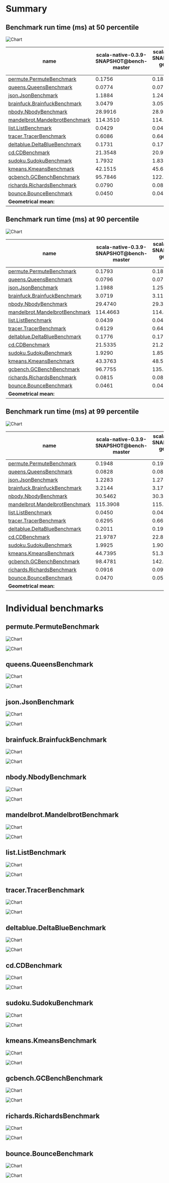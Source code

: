 # Summary
## Benchmark run time (ms) at 50 percentile 
![Chart](relative_percentile_50.png)

|name | scala-native-0.3.9-SNAPSHOT@bench-master | scala-native-0.3.9-SNAPSHOT@bench-gengc-512-3-false-1 | |
| -- | -- | -- | -- |
|[permute.PermuteBenchmark](#permutepermutebenchmark)|0.1756|0.1845|+5.07%|
|[queens.QueensBenchmark](#queensqueensbenchmark)|0.0774|0.0770|__-0.43%__|
|[json.JsonBenchmark](#jsonjsonbenchmark)|1.1884|1.2426|+4.56%|
|[brainfuck.BrainfuckBenchmark](#brainfuckbrainfuckbenchmark)|3.0479|3.0594|+0.38%|
|[nbody.NbodyBenchmark](#nbodynbodybenchmark)|28.9916|28.9405|__-0.18%__|
|[mandelbrot.MandelbrotBenchmark](#mandelbrotmandelbrotbenchmark)|114.3510|114.3235|__-0.02%__|
|[list.ListBenchmark](#listlistbenchmark)|0.0429|0.0429|+0.05%|
|[tracer.TracerBenchmark](#tracertracerbenchmark)|0.6086|0.6425|+5.59%|
|[deltablue.DeltaBlueBenchmark](#deltabluedeltabluebenchmark)|0.1731|0.1736|+0.30%|
|[cd.CDBenchmark](#cdcdbenchmark)|21.3548|20.9888|__-1.71%__|
|[sudoku.SudokuBenchmark](#sudokusudokubenchmark)|1.7932|1.8348|+2.32%|
|[kmeans.KmeansBenchmark](#kmeanskmeansbenchmark)|42.1515|45.6422|+8.28%|
|[gcbench.GCBenchBenchmark](#gcbenchgcbenchbenchmark)|95.7846|122.1417|+27.52%|
|[richards.RichardsBenchmark](#richardsrichardsbenchmark)|0.0790|0.0833|+5.44%|
|[bounce.BounceBenchmark](#bouncebouncebenchmark)|0.0450|0.0448|__-0.45%__|
| __Geometrical mean:__|| |+3.57%|
## Benchmark run time (ms) at 90 percentile 
![Chart](relative_percentile_90.png)

|name | scala-native-0.3.9-SNAPSHOT@bench-master | scala-native-0.3.9-SNAPSHOT@bench-gengc-512-3-false-1 | |
| -- | -- | -- | -- |
|[permute.PermuteBenchmark](#permutepermutebenchmark)|0.1793|0.1886|+5.17%|
|[queens.QueensBenchmark](#queensqueensbenchmark)|0.0796|0.0787|__-1.12%__|
|[json.JsonBenchmark](#jsonjsonbenchmark)|1.1988|1.2520|+4.43%|
|[brainfuck.BrainfuckBenchmark](#brainfuckbrainfuckbenchmark)|3.0719|3.1154|+1.42%|
|[nbody.NbodyBenchmark](#nbodynbodybenchmark)|29.4740|29.3874|__-0.29%__|
|[mandelbrot.MandelbrotBenchmark](#mandelbrotmandelbrotbenchmark)|114.4663|114.4150|__-0.04%__|
|[list.ListBenchmark](#listlistbenchmark)|0.0439|0.0441|+0.34%|
|[tracer.TracerBenchmark](#tracertracerbenchmark)|0.6129|0.6455|+5.33%|
|[deltablue.DeltaBlueBenchmark](#deltabluedeltabluebenchmark)|0.1776|0.1761|__-0.84%__|
|[cd.CDBenchmark](#cdcdbenchmark)|21.5335|21.2985|__-1.09%__|
|[sudoku.SudokuBenchmark](#sudokusudokubenchmark)|1.9290|1.8546|__-3.85%__|
|[kmeans.KmeansBenchmark](#kmeanskmeansbenchmark)|43.3763|48.5530|+11.93%|
|[gcbench.GCBenchBenchmark](#gcbenchgcbenchbenchmark)|96.7755|135.8992|+40.43%|
|[richards.RichardsBenchmark](#richardsrichardsbenchmark)|0.0815|0.0854|+4.83%|
|[bounce.BounceBenchmark](#bouncebouncebenchmark)|0.0461|0.0459|__-0.49%__|
| __Geometrical mean:__|| |+3.97%|
## Benchmark run time (ms) at 99 percentile 
![Chart](relative_percentile_99.png)

|name | scala-native-0.3.9-SNAPSHOT@bench-master | scala-native-0.3.9-SNAPSHOT@bench-gengc-512-3-false-1 | |
| -- | -- | -- | -- |
|[permute.PermuteBenchmark](#permutepermutebenchmark)|0.1948|0.1980|+1.64%|
|[queens.QueensBenchmark](#queensqueensbenchmark)|0.0828|0.0897|+8.34%|
|[json.JsonBenchmark](#jsonjsonbenchmark)|1.2283|1.2746|+3.76%|
|[brainfuck.BrainfuckBenchmark](#brainfuckbrainfuckbenchmark)|3.2144|3.1710|__-1.35%__|
|[nbody.NbodyBenchmark](#nbodynbodybenchmark)|30.5462|30.3478|__-0.65%__|
|[mandelbrot.MandelbrotBenchmark](#mandelbrotmandelbrotbenchmark)|115.3908|115.3353|__-0.05%__|
|[list.ListBenchmark](#listlistbenchmark)|0.0450|0.0455|+1.09%|
|[tracer.TracerBenchmark](#tracertracerbenchmark)|0.6295|0.6658|+5.76%|
|[deltablue.DeltaBlueBenchmark](#deltabluedeltabluebenchmark)|0.2011|0.1955|__-2.77%__|
|[cd.CDBenchmark](#cdcdbenchmark)|21.9787|22.8836|+4.12%|
|[sudoku.SudokuBenchmark](#sudokusudokubenchmark)|1.9925|1.9016|__-4.56%__|
|[kmeans.KmeansBenchmark](#kmeanskmeansbenchmark)|44.7395|51.3888|+14.86%|
|[gcbench.GCBenchBenchmark](#gcbenchgcbenchbenchmark)|98.4781|142.0502|+44.25%|
|[richards.RichardsBenchmark](#richardsrichardsbenchmark)|0.0916|0.0923|+0.81%|
|[bounce.BounceBenchmark](#bouncebouncebenchmark)|0.0470|0.0529|+12.40%|
| __Geometrical mean:__|| |+5.30%|
# Individual benchmarks
## permute.PermuteBenchmark
![Chart](percentile_permute.PermuteBenchmark.png)

![Chart](example_run_3_permute.PermuteBenchmark.png)

## queens.QueensBenchmark
![Chart](percentile_queens.QueensBenchmark.png)

![Chart](example_run_3_queens.QueensBenchmark.png)

## json.JsonBenchmark
![Chart](percentile_json.JsonBenchmark.png)

![Chart](example_run_3_json.JsonBenchmark.png)

## brainfuck.BrainfuckBenchmark
![Chart](percentile_brainfuck.BrainfuckBenchmark.png)

![Chart](example_run_3_brainfuck.BrainfuckBenchmark.png)

## nbody.NbodyBenchmark
![Chart](percentile_nbody.NbodyBenchmark.png)

![Chart](example_run_3_nbody.NbodyBenchmark.png)

## mandelbrot.MandelbrotBenchmark
![Chart](percentile_mandelbrot.MandelbrotBenchmark.png)

![Chart](example_run_3_mandelbrot.MandelbrotBenchmark.png)

## list.ListBenchmark
![Chart](percentile_list.ListBenchmark.png)

![Chart](example_run_3_list.ListBenchmark.png)

## tracer.TracerBenchmark
![Chart](percentile_tracer.TracerBenchmark.png)

![Chart](example_run_3_tracer.TracerBenchmark.png)

## deltablue.DeltaBlueBenchmark
![Chart](percentile_deltablue.DeltaBlueBenchmark.png)

![Chart](example_run_3_deltablue.DeltaBlueBenchmark.png)

## cd.CDBenchmark
![Chart](percentile_cd.CDBenchmark.png)

![Chart](example_run_3_cd.CDBenchmark.png)

## sudoku.SudokuBenchmark
![Chart](percentile_sudoku.SudokuBenchmark.png)

![Chart](example_run_3_sudoku.SudokuBenchmark.png)

## kmeans.KmeansBenchmark
![Chart](percentile_kmeans.KmeansBenchmark.png)

![Chart](example_run_3_kmeans.KmeansBenchmark.png)

## gcbench.GCBenchBenchmark
![Chart](percentile_gcbench.GCBenchBenchmark.png)

![Chart](example_run_3_gcbench.GCBenchBenchmark.png)

## richards.RichardsBenchmark
![Chart](percentile_richards.RichardsBenchmark.png)

![Chart](example_run_3_richards.RichardsBenchmark.png)

## bounce.BounceBenchmark
![Chart](percentile_bounce.BounceBenchmark.png)

![Chart](example_run_3_bounce.BounceBenchmark.png)

